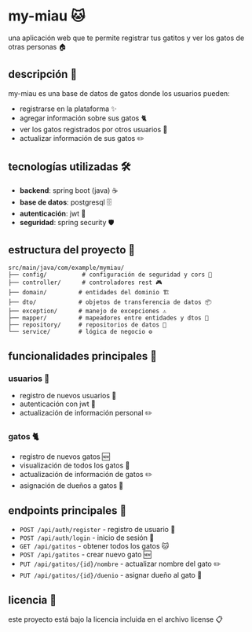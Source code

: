 # my-miau 🐱

una aplicación web que te permite registrar tus gatitos y ver los gatos de otras personas 🏠

## descripción 📝

my-miau es una base de datos de gatos donde los usuarios pueden:

- registrarse en la plataforma ✨
- agregar información sobre sus gatos 🐈
- ver los gatos registrados por otros usuarios 👀
- actualizar información de sus gatos ✏️

## tecnologías utilizadas 🛠️

- **backend**: spring boot (java) ☕
- **base de datos**: postgresql 🗄️
- **autenticación**: jwt 🔐
- **seguridad**: spring security 🛡️

## estructura del proyecto 📁

```
src/main/java/com/example/mymiau/
├── config/          # configuración de seguridad y cors 🔧
├── controller/      # controladores rest 🎮
├── domain/         # entidades del dominio 🏗️
├── dto/            # objetos de transferencia de datos 📦
├── exception/      # manejo de excepciones ⚠️
├── mapper/         # mapeadores entre entidades y dtos 🔄
├── repository/     # repositorios de datos 💾
└── service/        # lógica de negocio ⚙️
```

## funcionalidades principales 🌟

### usuarios 👤
- registro de nuevos usuarios 📝
- autenticación con jwt 🔑
- actualización de información personal ✏️

### gatos 🐈
- registro de nuevos gatos 🆕
- visualización de todos los gatos 👀
- actualización de información de gatos ✏️
- asignación de dueños a gatos 👥

## endpoints principales 🔗

- `POST /api/auth/register` - registro de usuario 📝
- `POST /api/auth/login` - inicio de sesión 🔑
- `GET /api/gatitos` - obtener todos los gatos 🐱
- `POST /api/gatitos` - crear nuevo gato 🆕
- `PUT /api/gatitos/{id}/nombre` - actualizar nombre del gato ✏️
- `PUT /api/gatitos/{id}/duenio` - asignar dueño al gato 👥

## licencia 📄

este proyecto está bajo la licencia incluida en el archivo license 📋 